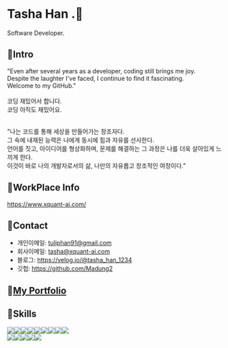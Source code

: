 # Tasha Han .👋
Software Developer.

## 📌Intro

"Even after several years as a developer, coding still brings me joy. 
<br>Despite the laughter I've faced, I continue to find it fascinating. 
<br>Welcome to my GitHub."
<br>
<br>코딩 재밌어서 합니다. 
<br>코딩 아직도 재밌어요.

<br>"나는 코드를 통해 세상을 만들어가는 창조자다. 
<br>그 속에 내재된 능력은 나에게 동시에 힘과 자유를 선사한다. 
<br>언어를 짓고, 아이디어를 형상화하며, 문제를 해결하는 그 과정은 나를 더욱 살아있게 느끼게 한다.
<br>이것이 바로 나의 개발자로서의 삶, 나만의 자유롭고 창조적인 여정이다."

## 📌WorkPlace Info
https://www.xquant-ai.com/

## 📌Contact

* 개인이메일: tuliphan91@gmail.com
* 회사이메일: tasha@xquant-ai.com
* 블로그: https://velog.io/@tasha_han_1234
* 깃헙: https://github.com/Madung2

## 📌[My Portfolio](https://github.com/Madung2/portfolio)


## 📌Skills
<div style="display:flex">
    <img src="https://img.shields.io/badge/Python-3776AB?style=for-the-badge&logo=Python&logoColor=white">
  <img  style='display:flex;float:left' src="https://img.shields.io/badge/Django-092E20?style=for-the-badge&logo=Django&logoColor=white">
  <img  style='float:left' src="https://img.shields.io/badge/FastAPI-009688?style=for-the-badge&logo=FastAPI&logoColor=white">
<img src="https://img.shields.io/badge/Flask-000000?style=for-the-badge&logo=Flask&logoColor=white">
  <img src="https://img.shields.io/badge/JavaScript-F7DF1E?style=for-the-badge&logo=JavaScript&logoColor=white">
<img src="https://img.shields.io/badge/TypeScript-3178C6?style=flat-square&logo=TypeScript&logoColor=white">
<img src="https://img.shields.io/badge/Java-007396?style=flat-square&logo=java&logoColor=white">
<img src="https://img.shields.io/badge/React-61DAFB?style=flat-square&logo=React&logoColor=white">
<img src="https://img.shields.io/badge/Spring-6DB33F?style=flat-square&logo=Spring&logoColor=white">
    
</div>


<div style="display:flex">
    <img src="https://img.shields.io/badge/PostgreSQL-4169E1?style=for-the-badge&logo=PostgreSQL&logoColor=white">
    <img src="https://img.shields.io/badge/MySQL-7B68EE?style=for-the-badge&logo=MySQL&logoColor=white">
    <img src="https://img.shields.io/badge/Docker-2496ED?style=for-the-badge&logo=Docker&logoColor=white">
    <img src="https://img.shields.io/badge/MongoDB-47A248?style=for-the-badge&logo=MongoDB&logoColor=white">
<img src="https://img.shields.io/badge/AWS-232F3E?style=for-the-badge&logo=Amazon AWS&logoColor=white">
</div>


